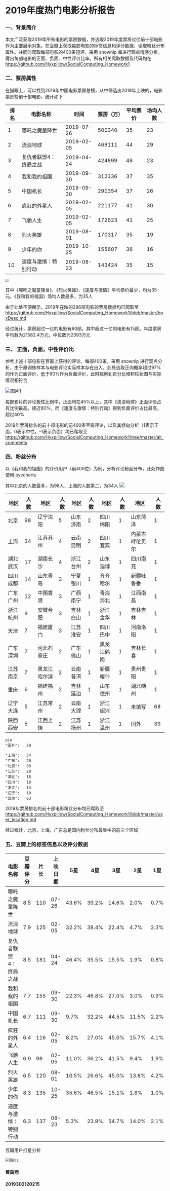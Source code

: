 # 2019年度热门电影分析报告

### 一、背景简介

本文广泛获取2019年所有电影的票房数据，并选取2019年度票房过亿前十部电影作为主要展示对象。在豆瓣上获取每部电影的标签信息和评分数据，读取粉丝分布属性。并同时爬取每部电影的400条短评，采用 snownlp 库进行观点情感分析，得出每部电影的正面、负面、中性评价比率。所有相关爬取数据及代码均在 https://github.com/Hyxpillow/SocialComputing_Homework1

### 二、票房属性

在猫眼上，可以找到2019年中国电影票房总榜，从中筛选出2019年上映的，电影票房榜前十部电影，统计如下

| 排名 | 电影名称              | 时间       | 票房（万） | 平均票价 | 场均人数 |
| ---- | --------------------- | ---------- | ---------- | -------- | -------- |
| 1    | 哪吒之魔童降世        | 2019-07-26 | 500340     | 35       | 23       |
| 2    | 流浪地球              | 2019-02-05 | 468111     | 44       | 29       |
| 3    | 复仇者联盟4：终局之战 | 2019-04-24 | 424899     | 48       | 23       |
| 4    | 我和我的祖国          | 2019-09-30 | 312336     | 37       | 35       |
| 5    | 中国机长              | 2019-09-30 | 290354     | 37       | 26       |
| 6    | 疯狂的外星人          | 2019-02-05 | 221177     | 41       | 30       |
| 7    | 飞驰人生              | 2019-02-05 | 172623     | 41       | 25       |
| 8    | 烈火英雄              | 2019-08-01 | 170317     | 35       | 19       |
| 9    | 少年的你              | 2019-10-25 | 155607     | 36       | 16       |
| 10   | 速度与激情：特别行动  | 2019-08-23 | 143424     | 35       | 15       |

<img src="https://github.com/Hyxpillow/SocialComputing_Homework1/tree/master/charts/1.png" alt="1" style="zoom: 50%;" />

其中《哪吒之魔童降世》、《烈火英雄》、《速度与激情》平均票价最少，均为35元。《我和我的祖国》场均人数最多，为35人

由于此处不便展示，2019年在映的296部电影的票房数据均已爬取至 https://github.com/Hyxpillow/SocialComputing_Homework1/blob/master/boxDesc.md

经过统计，票房超过一亿的电影有90部，其中超过十亿的电影有15部。年度票房平均数为21582.4万元，中位数为2393万元

### 三、 正面，负面，中性评价比

参考上述十部电影在豆瓣上获得的评论，每部400条，采用 snownlp 进行观点分析，由于原训练样本与电影评论实际样本存在出入，此处选取正向概率超过97%的作为正面评价，低于90%作为负面评价，此时观察到百分比堆积柱状图与实际情况相符合

![图片1](https://github.com/Hyxpillow/SocialComputing_Homework1/tree/master/charts/2.png)

每部影片的评论极性比例中，正面均在45%以上，其中《流浪地球》正面评价占有比例最高，接近80%，而《速度与激情：特别行动》得到负面评价占比最高，超过40%

2019年票房排名的前十部电影的前400条豆瓣评论，以及其倾向分析（1表示正面，0表示中性，-1表示负面）均已爬取至 https://github.com/Hyxpillow/SocialComputing_Homework1/tree/master/all_comments

### 四、粉丝分布

以《我和我的祖国》的评价用户（前400位）为例，分析评论粉丝分布，此处作图使用 pyecharts

其中北京的人数最多，为98人，上海的人数第二，为34人
![](https://github.com/Hyxpillow/SocialComputing_Homework1/tree/master/charts/3.png)

| 地区     | 人数 | 地区         | 人数 | 地区     | 人数 | 地区       | 人数 | 地区           | 人数 |
| -------- | ---- | ------------ | ---- | -------- | ---- | ---------- | ---- | -------------- | ---- |
| 北京     | 98   | 辽宁沈阳     | 5    | 山东济南 | 2    | 四川绵阳   | 1    | 山东菏泽       | 1    |
| 上海     | 34   | 江苏苏州     | 4    | 云南昆明 | 2    | 四川宜宾   | 1    | 内蒙古呼伦贝尔 | 1    |
| 湖北武汉 | 17   | 湖南长沙     | 4    | 浙江台州 | 2    | 山东淄博   | 1    | 四川南充       | 1    |
| 四川成都 | 14   | 山东青岛     | 3    | 宁夏银川 | 1    | 齐齐哈尔   | 1    | 新疆吐鲁番     | 1    |
| 广东广州 | 12   | 中国香港     | 3    | 广西南宁 | 1    | 青海海北   | 1    | 江西南昌       | 1    |
| 浙江杭州 | 9    | 安徽合肥     | 3    | 吉林白山 | 1    | 浙江金华   | 1    | 吉林吉林       | 1    |
| 天津     | 7    | 福建厦门     | 3    | 江苏淮安 | 1    | 四川巴中   | 1    | 河南洛阳       | 1    |
| 广东深圳 | 7    | 河北石家庄   | 2    | 广东佛山 | 1    | 黑龙江鹤岗 | 1    | 吉林长春       | 1    |
| 江苏南京 | 7    | 黑龙江哈尔滨 | 2    | 云南普洱 | 1    | 新疆喀什   | 1    | 贵州贵阳       | 1    |
| 重庆     | 6    | 福建福州     | 2    | 吉林延边 | 1    | 山东德州   | 1    | 湖北随州       | 1    |
| 辽宁大连 | 5    | 江苏常州     | 2    | 云南大理 | 1    | 浙江绍兴   | 1    | 未填写         | 68   |
| 陕西西安 | 5    | 江西上饶     | 2    | 江苏扬州 | 1    | 浙江温州   | 1    | 国外           | 39   |


```mermaid
pie
"国外":	39

"上海":	34
"广东":	20
"北京":	98
"江苏":	20
"湖北":	18
"四川":	18
"浙江":	14
"辽宁":	10
"其他":   63
```

2019年票房排名的前十部电影粉丝分布均已爬取至  https://github.com/Hyxpillow/SocialComputing_Homework1/blob/master/user_location.md

经过统计，北京，上海，广东总是国内粉丝分布最集中的前三个区域

### 五、豆瓣上的标签信息以及评分数据

| 电影名称              | 豆瓣评分 | 片长 | 上映日期 | 5星   | 4星   | 3星   | 2星   | 1星  |
| :-------------------- | -------- | ---- | -------- | ----- | ----- | ----- | ----- | ---- |
| 哪吒之魔童降世        | 8.5      | 110  | 07-26    | 43.6% | 39.2% | 14.6% | 2.0%  | 0.7% |
| 流浪地球              | 7.9      | 125  | 02-05    | 32.2% | 38.4% | 22.4% | 4.7%  | 2.3% |
| 复仇者联盟4：终局之战 | 8.5      | 181  | 04-24    | 46.4% | 35.5% | 15.5% | 1.9%  | 0.8% |
| 我和我的祖国          | 7.7      | 155  | 09-30    | 22.3% | 46.8% | 27.0% | 3.0%  | 0.9% |
| 中国机长              | 6.7      | 111  | 09-30    | 9.7%  | 32.2% | 44.5% | 11.5% | 2.2% |
| 疯狂的外星人          | 6.4      | 116  | 02-05    | 8.2%  | 27.0% | 45.0% | 15.7% | 4.1% |
| 飞驰人生              | 6.9      | 98   | 02-05    | 11.0% | 36.2% | 41.5% | 9.4%  | 1.9% |
| 烈火英雄              | 6.5      | 120  | 08-01    | 10.5% | 26.6% | 45.0% | 13.8% | 4.2% |
| 少年的你              | 8.3      | 135  | 10-25    | 35.6% | 46.5% | 15.1% | 1.8%  | 1.0% |
| 速度与激情：特别行动  | 6.3      | 137  | 08-23    | 5.3%  | 23.9% | 54.7% | 14.0% | 2.1% |

豆瓣用户打星分析

<img src="https://github.com/Hyxpillow/SocialComputing_Homework1/tree/master/charts/4.png" alt="图片2" style="zoom:80%;" />



#### 黄禹翔

#### 2019302120215

